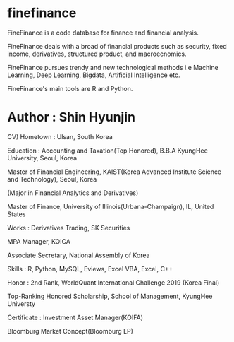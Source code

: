 # finefinance

FineFinance is a code database for finance and financial analysis.

FineFinance deals with a broad of financial products such as security, fixed income, derivatives, structured product, and macroecnomics.

FineFinance pursues trendy and new technological methods i.e Machine Learning, Deep Learning, Bigdata, Artificial Intelligence etc.

FineFinance's main tools are R and Python.

# Author : Shin Hyunjin

CV)
Hometown : Ulsan, South Korea

Education : 
Accounting and Taxation(Top Honored), B.B.A KyungHee University, Seoul, Korea

Master of Financial Engineering, KAIST(Korea Advanced Institute Science and Technology), Seoul, Korea

(Major in Financial Analytics and Derivatives)

Master of Finance, University of Illinois(Urbana-Champaign), IL, United States

Works : 
Derivatives Trading, SK Securities

MPA Manager, KOICA

Associate Secretary, National Assembly of Korea

Skills : R, Python, MySQL, Eviews, Excel VBA, Excel, C++

Honor :
2nd Rank, WorldQuant International Challenge 2019 (Korea Final)

Top-Ranking Honored Scholarship, School of Management, KyungHee Universty

Certificate :
Investment Asset Manager(KOIFA)

Bloomburg Market Concept(Bloomburg LP)
